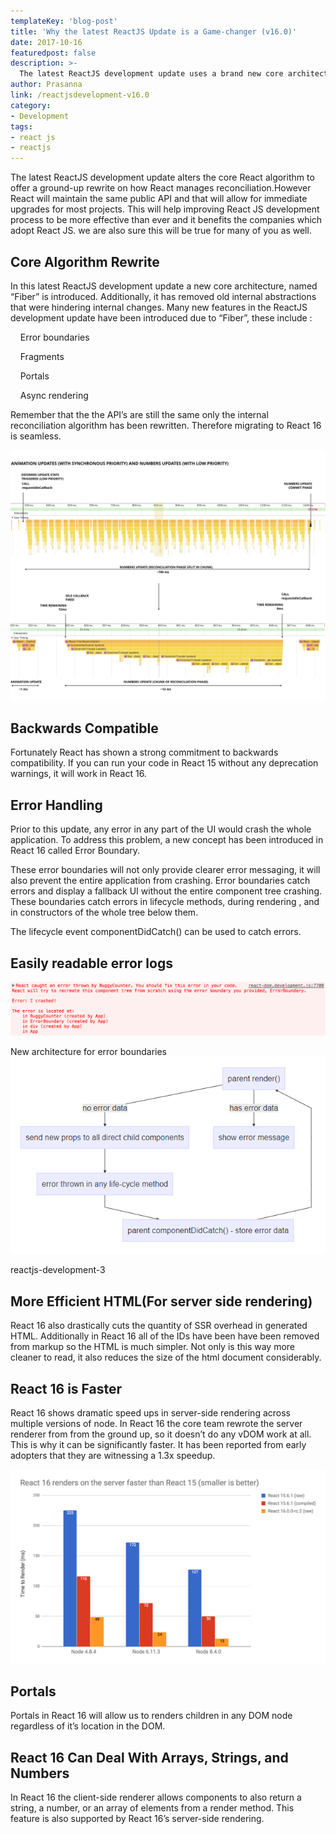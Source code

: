 ```yaml
---
templateKey: 'blog-post'
title: 'Why the latest ReactJS Update is a Game-changer (v16.0)'
date: 2017-10-16
featuredpost: false
description: >-
  The latest ReactJS development update uses a brand new core architecture called &quot;Fiber&quot;. It is faster and makes error handling much easier.
author: Prasanna
link: /reactjsdevelopment-v16.0
category:
- Development
tags:
- react js
- reactjs
---
```

The latest ReactJS development update alters the core React algorithm to offer a ground-up rewrite on how React manages reconciliation.However React will maintain the same public API and that will allow for immediate upgrades for most projects.  This will help improving React JS development process to be more effective than ever and it benefits the companies which adopt React JS. we are also sure this will be true for many of you as well.

## Core Algorithm Rewrite
In this latest ReactJS development update a new core architecture, named “Fiber” is introduced. Additionally, it has removed old internal abstractions that were hindering internal changes. Many new features in the ReactJS development update have been introduced due to “Fiber”, these include :

&nbsp;&nbsp;&nbsp;&nbsp;Error boundaries

&nbsp;&nbsp;&nbsp;&nbsp;Fragments

&nbsp;&nbsp;&nbsp;&nbsp;Portals

&nbsp;&nbsp;&nbsp;&nbsp;Async rendering

Remember that the the API’s are still the same only the internal reconciliation algorithm has been rewritten. Therefore migrating to React 16 is seamless.

![image](./images/reactjs-development.png)

## Backwards Compatible

Fortunately React has shown a strong commitment to backwards compatibility. If you can run your code in React 15 without any deprecation warnings, it will work in React 16.

## Error Handling

Prior to this update, any error in any part of the UI would crash the whole application. To address this problem, a new concept has been introduced in React 16 called Error Boundary.

These error boundaries will not only provide clearer error messaging, it will also prevent the entire application from crashing. Error boundaries catch errors and display a fallback UI without the entire component tree crashing. These boundaries catch errors in lifecycle methods, during rendering , and in  constructors of the whole tree below them.

The lifecycle event componentDidCatch() can be used to catch errors.

## Easily readable error logs

![image](./images/reactjs-development-2.png)
 

New architecture for error boundaries 
![image](./images/reactjs-development-3.png)

reactjs-development-3
## More Efficient HTML(For server side rendering)
React 16 also drastically cuts the quantity of SSR overhead in generated HTML. Additionally in React 16 all of the IDs have been have been removed from markup so the HTML is much simpler. Not only is this way more cleaner to read, it also reduces the size of the html document considerably.

## React 16 is Faster
React 16 shows dramatic speed ups in server-side rendering across multiple versions of node. In React 16 the core team rewrote the server renderer from from the ground up, so it doesn’t do any vDOM work at all. This is why it can be significantly faster.
It has been reported from early adopters that they are witnessing a 1.3x speedup.

![image](./images/reactjs-development-1.png)

## Portals
Portals in React 16 will allow us to renders children in any DOM node regardless of it’s location in the DOM.

 
## React 16 Can Deal With Arrays, Strings, and Numbers
In React 16 the client-side renderer allows components to also return a string, a number, or an array of elements from a render method. This feature is also supported by React 16’s server-side rendering.